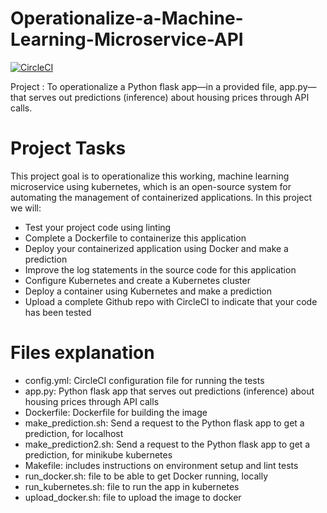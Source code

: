 # Operationalize-a-Machine-Learning-Microservice-API
[![CircleCI](https://circleci.com/gh/abhishek3100/Operationalize-a-Machine-Learning-Microservice-API.svg?style=svg)](https://app.circleci.com/pipelines/github/abhishek3100/Operationalize-a-Machine-Learning-Microservice-API/9/workflows/6d359cb1-7e35-437f-85cb-424f86d41646/jobs/13)

Project : To operationalize a Python flask app—in a provided file, app.py—that serves out predictions (inference) about housing prices through API calls.

# Project Tasks
This project goal is to operationalize this working, machine learning microservice using kubernetes, which is an open-source system for automating the management of containerized applications. In this project we will:

- Test your project code using linting
- Complete a Dockerfile to containerize this application
- Deploy your containerized application using Docker and make a prediction
- Improve the log statements in the source code for this application
- Configure Kubernetes and create a Kubernetes cluster
- Deploy a container using Kubernetes and make a prediction
- Upload a complete Github repo with CircleCI to indicate that your code has been tested

# Files explanation
- config.yml: CircleCI configuration file for running the tests
- app.py: Python flask app that serves out predictions (inference) about housing prices through API calls
- Dockerfile: Dockerfile for building the image
- make_prediction.sh: Send a request to the Python flask app to get a prediction, for localhost
- make_prediction2.sh: Send a request to the Python flask app to get a prediction, for minikube kubernetes
- Makefile: includes instructions on environment setup and lint tests
- run_docker.sh: file to be able to get Docker running, locally
- run_kubernetes.sh: file to run the app in kubernetes
- upload_docker.sh: file to upload the image to docker
